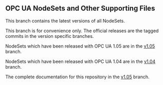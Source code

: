 <!-- index -->
## OPC UA NodeSets and Other Supporting Files
This branch contains the latest versions of all NodeSets.

This branch is for convenience only. The official releases are the tagged commits in the version specific branches.

NodeSets which have been released with OPC UA 1.05 are in the [v1.05](https://github.com/OPCFoundation/UA-Nodeset/tree/v1.05) branch.

NodeSets which have been released with OPC UA 1.04 are in the [v1.04](https://github.com/OPCFoundation/UA-Nodeset/tree/v1.04) branch.

The complete documentation for this repository in the [v1.05](https://github.com/OPCFoundation/UA-Nodeset/tree/v1.05) branch.


